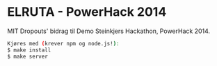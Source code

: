 # ELRUTA - PowerHack 2014 

MIT Dropouts' bidrag til Demo Steinkjers Hackathon, PowerHack 2014.

```bash
Kjøres med (krever npm og node.js!): 
$ make install
$ make server
```
